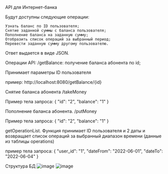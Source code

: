 API для Интернет-банка

Будут доступны следующие операции:

    Узнать баланс по ID пользователя;
    Снятие заданной суммы с баланса пользователя;
    Пополнение баланса на заданную сумму;
    Отобразить список операций за выбранный период;
    Перевести заданную сумму другому пользователю.

Ответ выдается в виде JSON.



Операции API:
/getBalance: получение баланса абонента по id;

Принимает параметры 	ID пользователя

пример: 
http://localhost:8080/getBalance/{id}



Снятие баланса абонента 
/takeMoney


Пример тела запроса:
{
"id": "2",
"balance": "1"
}



Пополнение баланса абонента. 
/putMoney

Пример тела запроса:
{
"id": "2",
"balance": "1"
}

getOperationList. Функция принимает ID пользователя и 2 даты и возвращает список операций за выбранный диапазон времени (данные из таблицы operations)

пример тела запроса:
{
"user_id": "1",
"dateFrom": "2022-06-01",
"dateTo": "2022-06-04"
}


Структура БД 
![image](https://user-images.githubusercontent.com/84962796/169588932-c5cadea0-9bdb-4f62-b908-29023602bcc9.png)
![image](https://user-images.githubusercontent.com/84962796/171938490-5c8540fb-a108-45ed-a9d9-c47b0bc09954.png)


